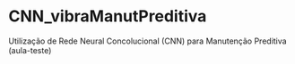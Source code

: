 # CNN_vibraManutPreditiva
Utilização de Rede Neural Concolucional (CNN) para Manutenção Preditiva (aula-teste)
